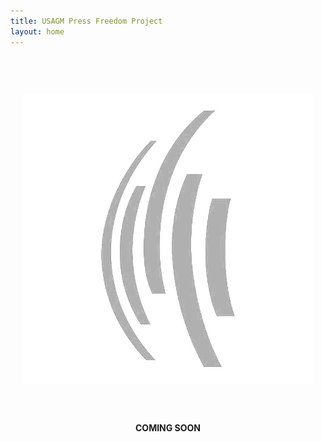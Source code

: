 ```yaml
---
title: USAGM Press Freedom Project
layout: home
---
```


<div style="max-width: 640px; margin: 0 auto; padding: 20px;">
	<img src="img/logo__usagm--gray.jpg" style="padding-top: 40px; padding-bottom: 40px;">
	<h4 style=" text-align: center; text-transform: uppercase;">Coming soon</h4>
</div>
